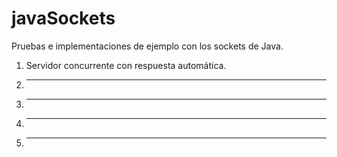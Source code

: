 javaSockets
============

Pruebas e implementaciones de ejemplo con los sockets de Java. 

1. Servidor concurrente con respuesta automática.
2. ---
3. ---
4. ---
5. ---








